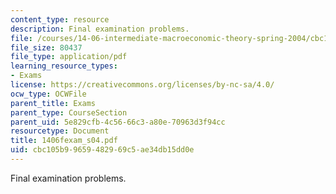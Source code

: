 ```yaml
---
content_type: resource
description: Final examination problems.
file: /courses/14-06-intermediate-macroeconomic-theory-spring-2004/cbc105b99659482969c5ae34db15dd0e_1406fexam_s04.pdf
file_size: 80437
file_type: application/pdf
learning_resource_types:
- Exams
license: https://creativecommons.org/licenses/by-nc-sa/4.0/
ocw_type: OCWFile
parent_title: Exams
parent_type: CourseSection
parent_uid: 5e829cfb-4c56-66c3-a80e-70963d3f94cc
resourcetype: Document
title: 1406fexam_s04.pdf
uid: cbc105b9-9659-4829-69c5-ae34db15dd0e
---
```

Final examination problems.